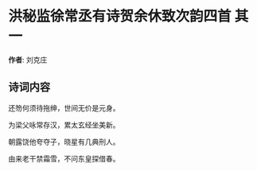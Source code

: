 # 洪秘监徐常丞有诗贺余休致次韵四首  其一

**作者**: 刘克庄

## 诗词内容

还笏何须待拖绅，世间无价是元身。

为梁父咏常存汉，累太玄经坐美新。

朝露饶他夸夺子，晓星有几典刑人。

由来老干禁霜雪，不问东皇探借春。

